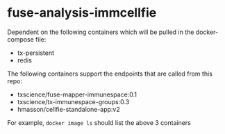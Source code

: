 # fuse-analysis-immcellfie
Dependent on the following containers which will be pulled in the docker-compose file:
* tx-persistent
* redis

The following containers support the endpoints that are called from this repo:

* txscience/fuse-mapper-immunespace:0.1
* txscience/tx-immunespace-groups:0.3
* hmasson/cellfie-standalone-app:v2

For example, `docker image ls` should list the above 3 containers
